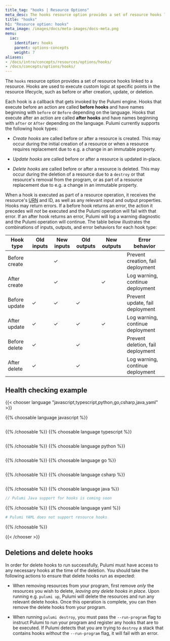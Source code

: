 ```yaml
---
title_tag: "hooks | Resource Options"
meta_desc: The hooks resource option provides a set of resource hooks linked to a resource.
title: "hooks"
h1: "Resource option: hooks"
meta_image: /images/docs/meta-images/docs-meta.png
menu:
  iac:
    identifier: hooks
    parent: options-concepts
    weight: 7
aliases:
- /docs/intro/concepts/resources/options/hooks/
- /docs/concepts/options/hooks/
---
```


The `hooks` resource option provides a set of resource hooks linked to a resource. Hooks are used to execute custom logic at specific points in the resource lifecycle, such as before or after creation, update, or deletion.

Each hook is a callback that gets invoked by the Pulumi engine. Hooks that execute before an action are called **before hooks** and have names beginning with `before` or `Before` depending on the language. Hooks that execute after an action are called **after hooks** and have names beginning with `after` or `After` depending on the language. Pulumi currently supports the following hook types:

* *Create hooks* are called before or after a resource is created. This may occur during the initial creation of a resource or when a resource requires replacement due to e.g. a change in an immutable property.

* *Update hooks* are called before or after a resource is updated in-place.

* *Delete hooks* are called before or after a resource is deleted. This may occur during the deletion of a resource due to a `destroy` or that resource's removal from the program, or as part of a resource replacement due to e.g. a change in an immutable property.

When a hook is executed as part of a resource operation, it receives the resource's [URN](/docs/iac/concepts/resources/names/#urns) and ID, as well as any relevant input and output properties. Hooks may return errors. If a before hook returns an error, the action it precedes will *not* be executed and the Pulumi operation will fail with that error. If an after hook returns an error, Pulumi will log a warning diagnostic and the Pulumi operation will continue. The table below illustrates the combinations of inputs, outputs, and error behaviors for each hook type:

| Hook type     | Old inputs | New inputs | Old outputs | New outputs | Error behavior                    |
|---------------|------------|------------|-------------|-------------|-----------------------------------|
| Before create |            | ✓          |             |             | Prevent creation, fail deployment |
| After create  |            | ✓          |             | ✓           | Log warning, continue deployment  |
| Before update | ✓          | ✓          | ✓           |             | Prevent update, fail deployment   |
| After update  | ✓          | ✓          | ✓           | ✓           | Log warning, continue deployment  |
| Before delete | ✓          |            | ✓           |             | Prevent deletion, fail deployment |
| After delete  | ✓          |            | ✓           |             | Log warning, continue deployment  |

## Health checking example

{{< chooser language "javascript,typescript,python,go,csharp,java,yaml" >}}

{{% choosable language javascript %}}

```javascript
```

{{% /choosable %}}
{{% choosable language typescript %}}

```typescript
```

{{% /choosable %}}
{{% choosable language python %}}

```python
```

{{% /choosable %}}
{{% choosable language go %}}

```go
```

{{% /choosable %}}
{{% choosable language csharp %}}

```csharp
```

{{% /choosable %}}
{{% choosable language java %}}

```java
// Pulumi Java support for hooks is coming soon
```

{{% /choosable %}}
{{% choosable language yaml %}}

```yaml
# Pulumi YAML does not support resource hooks
```

{{% /choosable %}}

{{< /chooser >}}

## Deletions and delete hooks

In order for delete hooks to run successfully, Pulumi must have access to any necessary hooks at the time of the deletion. You should take the following actions to ensure that delete hooks run as expected:

* When removing resources from your program, first remove *only* the resources you wish to delete, *leaving any delete hooks in place*. Upon running e.g. `pulumi up`, Pulumi will delete the resources and run any relevant delete hooks. Once this operation is complete, you can then remove the delete hooks from your program.

* When running `pulumi destroy`, you must pass the `--run-program` flag to instruct Pulumi to run your program and register any hooks that are to be executed. If Pulumi detects that you are trying to `destroy` a stack that contains hooks _without_ the `--run-program` flag, it will fail with an error.
